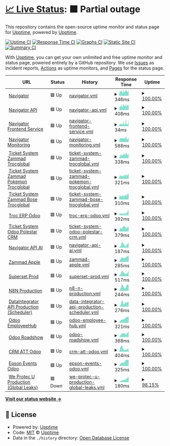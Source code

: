 # [📈 Live Status](https://upptime.github.io/upptime): <!--live status--> **🟧 Partial outage**

This repository contains the open-source uptime monitor and status page for [Upptime](https://upptime.js.org), powered by [Upptime](https://github.com/upptime/upptime).

[![Uptime CI](https://github.com/MobileInsight/Navigator-uptime/workflows/Uptime%20CI/badge.svg)](https://github.com/MobileInsight/Navigator-uptime/actions?query=workflow%3A%22Uptime+CI%22)
[![Response Time CI](https://github.com/MobileInsight/Navigator-uptime/workflows/Response%20Time%20CI/badge.svg)](https://github.com/MobileInsight/Navigator-uptime/actions?query=workflow%3A%22Response+Time+CI%22)
[![Graphs CI](https://github.com/MobileInsight/Navigator-uptime/workflows/Graphs%20CI/badge.svg)](https://github.com/MobileInsight/Navigator-uptime/actions?query=workflow%3A%22Graphs+CI%22)
[![Static Site CI](https://github.com/MobileInsight/Navigator-uptime/workflows/Static%20Site%20CI/badge.svg)](https://github.com/MobileInsight/Navigator-uptime/actions?query=workflow%3A%22Static+Site+CI%22)
[![Summary CI](https://github.com/MobileInsight/Navigator-uptime/workflows/Summary%20CI/badge.svg)](https://github.com/MobileInsight/Navigator-uptime/actions?query=workflow%3A%22Summary+CI%22)

With [Upptime](https://upptime.js.org), you can get your own unlimited and free uptime monitor and status page, powered entirely by a GitHub repository. We use [Issues](https://github.com/upptime/upptime/issues) as incident reports, [Actions](https://github.com/MobileInsight/Navigator-uptime/actions) as uptime monitors, and [Pages](https://upptime.github.io/upptime) for the status page.

<!--start: status pages-->
<!-- This summary is generated by Upptime (https://github.com/upptime/upptime) -->
<!-- Do not edit this manually, your changes will be overwritten -->
<!-- prettier-ignore -->
| URL | Status | History | Response Time | Uptime |
| --- | ------ | ------- | ------------- | ------ |
| <img alt="" src="https://icons.duckduckgo.com/ip3/navigator.trocdigital.io.ico" height="13"> [Navigator](https://navigator.trocdigital.io/ping) | 🟩 Up | [navigator.yml](https://github.com/Trocdigital/Navigator-uptime/commits/HEAD/history/navigator.yml) | <details><summary><img alt="Response time graph" src="./graphs/navigator/response-time-week.png" height="20"> 346ms</summary><br><a href="https://Trocdigital.github.io/Navigator-uptime/history/navigator"><img alt="Response time 317" src="https://img.shields.io/endpoint?url=https%3A%2F%2Fraw.githubusercontent.com%2FTrocdigital%2FNavigator-uptime%2FHEAD%2Fapi%2Fnavigator%2Fresponse-time.json"></a><br><a href="https://Trocdigital.github.io/Navigator-uptime/history/navigator"><img alt="24-hour response time 480" src="https://img.shields.io/endpoint?url=https%3A%2F%2Fraw.githubusercontent.com%2FTrocdigital%2FNavigator-uptime%2FHEAD%2Fapi%2Fnavigator%2Fresponse-time-day.json"></a><br><a href="https://Trocdigital.github.io/Navigator-uptime/history/navigator"><img alt="7-day response time 346" src="https://img.shields.io/endpoint?url=https%3A%2F%2Fraw.githubusercontent.com%2FTrocdigital%2FNavigator-uptime%2FHEAD%2Fapi%2Fnavigator%2Fresponse-time-week.json"></a><br><a href="https://Trocdigital.github.io/Navigator-uptime/history/navigator"><img alt="30-day response time 346" src="https://img.shields.io/endpoint?url=https%3A%2F%2Fraw.githubusercontent.com%2FTrocdigital%2FNavigator-uptime%2FHEAD%2Fapi%2Fnavigator%2Fresponse-time-month.json"></a><br><a href="https://Trocdigital.github.io/Navigator-uptime/history/navigator"><img alt="1-year response time 339" src="https://img.shields.io/endpoint?url=https%3A%2F%2Fraw.githubusercontent.com%2FTrocdigital%2FNavigator-uptime%2FHEAD%2Fapi%2Fnavigator%2Fresponse-time-year.json"></a></details> | <details><summary><a href="https://Trocdigital.github.io/Navigator-uptime/history/navigator">100.00%</a></summary><a href="https://Trocdigital.github.io/Navigator-uptime/history/navigator"><img alt="All-time uptime 76.06%" src="https://img.shields.io/endpoint?url=https%3A%2F%2Fraw.githubusercontent.com%2FTrocdigital%2FNavigator-uptime%2FHEAD%2Fapi%2Fnavigator%2Fuptime.json"></a><br><a href="https://Trocdigital.github.io/Navigator-uptime/history/navigator"><img alt="24-hour uptime 100.00%" src="https://img.shields.io/endpoint?url=https%3A%2F%2Fraw.githubusercontent.com%2FTrocdigital%2FNavigator-uptime%2FHEAD%2Fapi%2Fnavigator%2Fuptime-day.json"></a><br><a href="https://Trocdigital.github.io/Navigator-uptime/history/navigator"><img alt="7-day uptime 100.00%" src="https://img.shields.io/endpoint?url=https%3A%2F%2Fraw.githubusercontent.com%2FTrocdigital%2FNavigator-uptime%2FHEAD%2Fapi%2Fnavigator%2Fuptime-week.json"></a><br><a href="https://Trocdigital.github.io/Navigator-uptime/history/navigator"><img alt="30-day uptime 100.00%" src="https://img.shields.io/endpoint?url=https%3A%2F%2Fraw.githubusercontent.com%2FTrocdigital%2FNavigator-uptime%2FHEAD%2Fapi%2Fnavigator%2Fuptime-month.json"></a><br><a href="https://Trocdigital.github.io/Navigator-uptime/history/navigator"><img alt="1-year uptime 100.00%" src="https://img.shields.io/endpoint?url=https%3A%2F%2Fraw.githubusercontent.com%2FTrocdigital%2FNavigator-uptime%2FHEAD%2Fapi%2Fnavigator%2Fuptime-year.json"></a></details>
| <img alt="" src="https://icons.duckduckgo.com/ip3/api.trocdigital.io.ico" height="13"> [Navigator API](https://api.trocdigital.io/ping) | 🟩 Up | [navigator-api.yml](https://github.com/Trocdigital/Navigator-uptime/commits/HEAD/history/navigator-api.yml) | <details><summary><img alt="Response time graph" src="./graphs/navigator-api/response-time-week.png" height="20"> 408ms</summary><br><a href="https://Trocdigital.github.io/Navigator-uptime/history/navigator-api"><img alt="Response time 390" src="https://img.shields.io/endpoint?url=https%3A%2F%2Fraw.githubusercontent.com%2FTrocdigital%2FNavigator-uptime%2FHEAD%2Fapi%2Fnavigator-api%2Fresponse-time.json"></a><br><a href="https://Trocdigital.github.io/Navigator-uptime/history/navigator-api"><img alt="24-hour response time 477" src="https://img.shields.io/endpoint?url=https%3A%2F%2Fraw.githubusercontent.com%2FTrocdigital%2FNavigator-uptime%2FHEAD%2Fapi%2Fnavigator-api%2Fresponse-time-day.json"></a><br><a href="https://Trocdigital.github.io/Navigator-uptime/history/navigator-api"><img alt="7-day response time 408" src="https://img.shields.io/endpoint?url=https%3A%2F%2Fraw.githubusercontent.com%2FTrocdigital%2FNavigator-uptime%2FHEAD%2Fapi%2Fnavigator-api%2Fresponse-time-week.json"></a><br><a href="https://Trocdigital.github.io/Navigator-uptime/history/navigator-api"><img alt="30-day response time 408" src="https://img.shields.io/endpoint?url=https%3A%2F%2Fraw.githubusercontent.com%2FTrocdigital%2FNavigator-uptime%2FHEAD%2Fapi%2Fnavigator-api%2Fresponse-time-month.json"></a><br><a href="https://Trocdigital.github.io/Navigator-uptime/history/navigator-api"><img alt="1-year response time 385" src="https://img.shields.io/endpoint?url=https%3A%2F%2Fraw.githubusercontent.com%2FTrocdigital%2FNavigator-uptime%2FHEAD%2Fapi%2Fnavigator-api%2Fresponse-time-year.json"></a></details> | <details><summary><a href="https://Trocdigital.github.io/Navigator-uptime/history/navigator-api">100.00%</a></summary><a href="https://Trocdigital.github.io/Navigator-uptime/history/navigator-api"><img alt="All-time uptime 99.80%" src="https://img.shields.io/endpoint?url=https%3A%2F%2Fraw.githubusercontent.com%2FTrocdigital%2FNavigator-uptime%2FHEAD%2Fapi%2Fnavigator-api%2Fuptime.json"></a><br><a href="https://Trocdigital.github.io/Navigator-uptime/history/navigator-api"><img alt="24-hour uptime 100.00%" src="https://img.shields.io/endpoint?url=https%3A%2F%2Fraw.githubusercontent.com%2FTrocdigital%2FNavigator-uptime%2FHEAD%2Fapi%2Fnavigator-api%2Fuptime-day.json"></a><br><a href="https://Trocdigital.github.io/Navigator-uptime/history/navigator-api"><img alt="7-day uptime 100.00%" src="https://img.shields.io/endpoint?url=https%3A%2F%2Fraw.githubusercontent.com%2FTrocdigital%2FNavigator-uptime%2FHEAD%2Fapi%2Fnavigator-api%2Fuptime-week.json"></a><br><a href="https://Trocdigital.github.io/Navigator-uptime/history/navigator-api"><img alt="30-day uptime 100.00%" src="https://img.shields.io/endpoint?url=https%3A%2F%2Fraw.githubusercontent.com%2FTrocdigital%2FNavigator-uptime%2FHEAD%2Fapi%2Fnavigator-api%2Fuptime-month.json"></a><br><a href="https://Trocdigital.github.io/Navigator-uptime/history/navigator-api"><img alt="1-year uptime 99.40%" src="https://img.shields.io/endpoint?url=https%3A%2F%2Fraw.githubusercontent.com%2FTrocdigital%2FNavigator-uptime%2FHEAD%2Fapi%2Fnavigator-api%2Fuptime-year.json"></a></details>
| <img alt="" src="https://icons.duckduckgo.com/ip3/navigator.trocdigital.io.ico" height="13"> [Navigator Frontend Service](https://navigator.trocdigital.io/) | 🟩 Up | [navigator-frontend-service.yml](https://github.com/Trocdigital/Navigator-uptime/commits/HEAD/history/navigator-frontend-service.yml) | <details><summary><img alt="Response time graph" src="./graphs/navigator-frontend-service/response-time-week.png" height="20"> 34ms</summary><br><a href="https://Trocdigital.github.io/Navigator-uptime/history/navigator-frontend-service"><img alt="Response time 50" src="https://img.shields.io/endpoint?url=https%3A%2F%2Fraw.githubusercontent.com%2FTrocdigital%2FNavigator-uptime%2FHEAD%2Fapi%2Fnavigator-frontend-service%2Fresponse-time.json"></a><br><a href="https://Trocdigital.github.io/Navigator-uptime/history/navigator-frontend-service"><img alt="24-hour response time 75" src="https://img.shields.io/endpoint?url=https%3A%2F%2Fraw.githubusercontent.com%2FTrocdigital%2FNavigator-uptime%2FHEAD%2Fapi%2Fnavigator-frontend-service%2Fresponse-time-day.json"></a><br><a href="https://Trocdigital.github.io/Navigator-uptime/history/navigator-frontend-service"><img alt="7-day response time 34" src="https://img.shields.io/endpoint?url=https%3A%2F%2Fraw.githubusercontent.com%2FTrocdigital%2FNavigator-uptime%2FHEAD%2Fapi%2Fnavigator-frontend-service%2Fresponse-time-week.json"></a><br><a href="https://Trocdigital.github.io/Navigator-uptime/history/navigator-frontend-service"><img alt="30-day response time 34" src="https://img.shields.io/endpoint?url=https%3A%2F%2Fraw.githubusercontent.com%2FTrocdigital%2FNavigator-uptime%2FHEAD%2Fapi%2Fnavigator-frontend-service%2Fresponse-time-month.json"></a><br><a href="https://Trocdigital.github.io/Navigator-uptime/history/navigator-frontend-service"><img alt="1-year response time 36" src="https://img.shields.io/endpoint?url=https%3A%2F%2Fraw.githubusercontent.com%2FTrocdigital%2FNavigator-uptime%2FHEAD%2Fapi%2Fnavigator-frontend-service%2Fresponse-time-year.json"></a></details> | <details><summary><a href="https://Trocdigital.github.io/Navigator-uptime/history/navigator-frontend-service">100.00%</a></summary><a href="https://Trocdigital.github.io/Navigator-uptime/history/navigator-frontend-service"><img alt="All-time uptime 80.81%" src="https://img.shields.io/endpoint?url=https%3A%2F%2Fraw.githubusercontent.com%2FTrocdigital%2FNavigator-uptime%2FHEAD%2Fapi%2Fnavigator-frontend-service%2Fuptime.json"></a><br><a href="https://Trocdigital.github.io/Navigator-uptime/history/navigator-frontend-service"><img alt="24-hour uptime 100.00%" src="https://img.shields.io/endpoint?url=https%3A%2F%2Fraw.githubusercontent.com%2FTrocdigital%2FNavigator-uptime%2FHEAD%2Fapi%2Fnavigator-frontend-service%2Fuptime-day.json"></a><br><a href="https://Trocdigital.github.io/Navigator-uptime/history/navigator-frontend-service"><img alt="7-day uptime 100.00%" src="https://img.shields.io/endpoint?url=https%3A%2F%2Fraw.githubusercontent.com%2FTrocdigital%2FNavigator-uptime%2FHEAD%2Fapi%2Fnavigator-frontend-service%2Fuptime-week.json"></a><br><a href="https://Trocdigital.github.io/Navigator-uptime/history/navigator-frontend-service"><img alt="30-day uptime 100.00%" src="https://img.shields.io/endpoint?url=https%3A%2F%2Fraw.githubusercontent.com%2FTrocdigital%2FNavigator-uptime%2FHEAD%2Fapi%2Fnavigator-frontend-service%2Fuptime-month.json"></a><br><a href="https://Trocdigital.github.io/Navigator-uptime/history/navigator-frontend-service"><img alt="1-year uptime 100.00%" src="https://img.shields.io/endpoint?url=https%3A%2F%2Fraw.githubusercontent.com%2FTrocdigital%2FNavigator-uptime%2FHEAD%2Fapi%2Fnavigator-frontend-service%2Fuptime-year.json"></a></details>
| <img alt="" src="https://icons.duckduckgo.com/ip3/monitor.trocdigital.io.ico" height="13"> [Navigator Monitoring](https://monitor.trocdigital.io/) | 🟩 Up | [navigator-monitoring.yml](https://github.com/Trocdigital/Navigator-uptime/commits/HEAD/history/navigator-monitoring.yml) | <details><summary><img alt="Response time graph" src="./graphs/navigator-monitoring/response-time-week.png" height="20"> 588ms</summary><br><a href="https://Trocdigital.github.io/Navigator-uptime/history/navigator-monitoring"><img alt="Response time 609" src="https://img.shields.io/endpoint?url=https%3A%2F%2Fraw.githubusercontent.com%2FTrocdigital%2FNavigator-uptime%2FHEAD%2Fapi%2Fnavigator-monitoring%2Fresponse-time.json"></a><br><a href="https://Trocdigital.github.io/Navigator-uptime/history/navigator-monitoring"><img alt="24-hour response time 674" src="https://img.shields.io/endpoint?url=https%3A%2F%2Fraw.githubusercontent.com%2FTrocdigital%2FNavigator-uptime%2FHEAD%2Fapi%2Fnavigator-monitoring%2Fresponse-time-day.json"></a><br><a href="https://Trocdigital.github.io/Navigator-uptime/history/navigator-monitoring"><img alt="7-day response time 588" src="https://img.shields.io/endpoint?url=https%3A%2F%2Fraw.githubusercontent.com%2FTrocdigital%2FNavigator-uptime%2FHEAD%2Fapi%2Fnavigator-monitoring%2Fresponse-time-week.json"></a><br><a href="https://Trocdigital.github.io/Navigator-uptime/history/navigator-monitoring"><img alt="30-day response time 588" src="https://img.shields.io/endpoint?url=https%3A%2F%2Fraw.githubusercontent.com%2FTrocdigital%2FNavigator-uptime%2FHEAD%2Fapi%2Fnavigator-monitoring%2Fresponse-time-month.json"></a><br><a href="https://Trocdigital.github.io/Navigator-uptime/history/navigator-monitoring"><img alt="1-year response time 654" src="https://img.shields.io/endpoint?url=https%3A%2F%2Fraw.githubusercontent.com%2FTrocdigital%2FNavigator-uptime%2FHEAD%2Fapi%2Fnavigator-monitoring%2Fresponse-time-year.json"></a></details> | <details><summary><a href="https://Trocdigital.github.io/Navigator-uptime/history/navigator-monitoring">100.00%</a></summary><a href="https://Trocdigital.github.io/Navigator-uptime/history/navigator-monitoring"><img alt="All-time uptime 100.00%" src="https://img.shields.io/endpoint?url=https%3A%2F%2Fraw.githubusercontent.com%2FTrocdigital%2FNavigator-uptime%2FHEAD%2Fapi%2Fnavigator-monitoring%2Fuptime.json"></a><br><a href="https://Trocdigital.github.io/Navigator-uptime/history/navigator-monitoring"><img alt="24-hour uptime 100.00%" src="https://img.shields.io/endpoint?url=https%3A%2F%2Fraw.githubusercontent.com%2FTrocdigital%2FNavigator-uptime%2FHEAD%2Fapi%2Fnavigator-monitoring%2Fuptime-day.json"></a><br><a href="https://Trocdigital.github.io/Navigator-uptime/history/navigator-monitoring"><img alt="7-day uptime 100.00%" src="https://img.shields.io/endpoint?url=https%3A%2F%2Fraw.githubusercontent.com%2FTrocdigital%2FNavigator-uptime%2FHEAD%2Fapi%2Fnavigator-monitoring%2Fuptime-week.json"></a><br><a href="https://Trocdigital.github.io/Navigator-uptime/history/navigator-monitoring"><img alt="30-day uptime 100.00%" src="https://img.shields.io/endpoint?url=https%3A%2F%2Fraw.githubusercontent.com%2FTrocdigital%2FNavigator-uptime%2FHEAD%2Fapi%2Fnavigator-monitoring%2Fuptime-month.json"></a><br><a href="https://Trocdigital.github.io/Navigator-uptime/history/navigator-monitoring"><img alt="1-year uptime 100.00%" src="https://img.shields.io/endpoint?url=https%3A%2F%2Fraw.githubusercontent.com%2FTrocdigital%2FNavigator-uptime%2FHEAD%2Fapi%2Fnavigator-monitoring%2Fuptime-year.json"></a></details>
| <img alt="" src="https://icons.duckduckgo.com/ip3/support.trocdigital.io.ico" height="13"> [Ticket System  Zammad Trocglobal](https://support.trocdigital.io/) | 🟩 Up | [ticket-system-zammad-trocglobal.yml](https://github.com/Trocdigital/Navigator-uptime/commits/HEAD/history/ticket-system-zammad-trocglobal.yml) | <details><summary><img alt="Response time graph" src="./graphs/ticket-system-zammad-trocglobal/response-time-week.png" height="20"> 338ms</summary><br><a href="https://Trocdigital.github.io/Navigator-uptime/history/ticket-system-zammad-trocglobal"><img alt="Response time 313" src="https://img.shields.io/endpoint?url=https%3A%2F%2Fraw.githubusercontent.com%2FTrocdigital%2FNavigator-uptime%2FHEAD%2Fapi%2Fticket-system-zammad-trocglobal%2Fresponse-time.json"></a><br><a href="https://Trocdigital.github.io/Navigator-uptime/history/ticket-system-zammad-trocglobal"><img alt="24-hour response time 441" src="https://img.shields.io/endpoint?url=https%3A%2F%2Fraw.githubusercontent.com%2FTrocdigital%2FNavigator-uptime%2FHEAD%2Fapi%2Fticket-system-zammad-trocglobal%2Fresponse-time-day.json"></a><br><a href="https://Trocdigital.github.io/Navigator-uptime/history/ticket-system-zammad-trocglobal"><img alt="7-day response time 338" src="https://img.shields.io/endpoint?url=https%3A%2F%2Fraw.githubusercontent.com%2FTrocdigital%2FNavigator-uptime%2FHEAD%2Fapi%2Fticket-system-zammad-trocglobal%2Fresponse-time-week.json"></a><br><a href="https://Trocdigital.github.io/Navigator-uptime/history/ticket-system-zammad-trocglobal"><img alt="30-day response time 338" src="https://img.shields.io/endpoint?url=https%3A%2F%2Fraw.githubusercontent.com%2FTrocdigital%2FNavigator-uptime%2FHEAD%2Fapi%2Fticket-system-zammad-trocglobal%2Fresponse-time-month.json"></a><br><a href="https://Trocdigital.github.io/Navigator-uptime/history/ticket-system-zammad-trocglobal"><img alt="1-year response time 326" src="https://img.shields.io/endpoint?url=https%3A%2F%2Fraw.githubusercontent.com%2FTrocdigital%2FNavigator-uptime%2FHEAD%2Fapi%2Fticket-system-zammad-trocglobal%2Fresponse-time-year.json"></a></details> | <details><summary><a href="https://Trocdigital.github.io/Navigator-uptime/history/ticket-system-zammad-trocglobal">100.00%</a></summary><a href="https://Trocdigital.github.io/Navigator-uptime/history/ticket-system-zammad-trocglobal"><img alt="All-time uptime 99.40%" src="https://img.shields.io/endpoint?url=https%3A%2F%2Fraw.githubusercontent.com%2FTrocdigital%2FNavigator-uptime%2FHEAD%2Fapi%2Fticket-system-zammad-trocglobal%2Fuptime.json"></a><br><a href="https://Trocdigital.github.io/Navigator-uptime/history/ticket-system-zammad-trocglobal"><img alt="24-hour uptime 100.00%" src="https://img.shields.io/endpoint?url=https%3A%2F%2Fraw.githubusercontent.com%2FTrocdigital%2FNavigator-uptime%2FHEAD%2Fapi%2Fticket-system-zammad-trocglobal%2Fuptime-day.json"></a><br><a href="https://Trocdigital.github.io/Navigator-uptime/history/ticket-system-zammad-trocglobal"><img alt="7-day uptime 100.00%" src="https://img.shields.io/endpoint?url=https%3A%2F%2Fraw.githubusercontent.com%2FTrocdigital%2FNavigator-uptime%2FHEAD%2Fapi%2Fticket-system-zammad-trocglobal%2Fuptime-week.json"></a><br><a href="https://Trocdigital.github.io/Navigator-uptime/history/ticket-system-zammad-trocglobal"><img alt="30-day uptime 100.00%" src="https://img.shields.io/endpoint?url=https%3A%2F%2Fraw.githubusercontent.com%2FTrocdigital%2FNavigator-uptime%2FHEAD%2Fapi%2Fticket-system-zammad-trocglobal%2Fuptime-month.json"></a><br><a href="https://Trocdigital.github.io/Navigator-uptime/history/ticket-system-zammad-trocglobal"><img alt="1-year uptime 99.47%" src="https://img.shields.io/endpoint?url=https%3A%2F%2Fraw.githubusercontent.com%2FTrocdigital%2FNavigator-uptime%2FHEAD%2Fapi%2Fticket-system-zammad-trocglobal%2Fuptime-year.json"></a></details>
| <img alt="" src="https://icons.duckduckgo.com/ip3/pokemon.tickets.trocdigital.io.ico" height="13"> [Ticket System  Zammad Pokemon Trocglobal](https://pokemon.tickets.trocdigital.io/) | 🟩 Up | [ticket-system-zammad-pokemon-trocglobal.yml](https://github.com/Trocdigital/Navigator-uptime/commits/HEAD/history/ticket-system-zammad-pokemon-trocglobal.yml) | <details><summary><img alt="Response time graph" src="./graphs/ticket-system-zammad-pokemon-trocglobal/response-time-week.png" height="20"> 321ms</summary><br><a href="https://Trocdigital.github.io/Navigator-uptime/history/ticket-system-zammad-pokemon-trocglobal"><img alt="Response time 362" src="https://img.shields.io/endpoint?url=https%3A%2F%2Fraw.githubusercontent.com%2FTrocdigital%2FNavigator-uptime%2FHEAD%2Fapi%2Fticket-system-zammad-pokemon-trocglobal%2Fresponse-time.json"></a><br><a href="https://Trocdigital.github.io/Navigator-uptime/history/ticket-system-zammad-pokemon-trocglobal"><img alt="24-hour response time 508" src="https://img.shields.io/endpoint?url=https%3A%2F%2Fraw.githubusercontent.com%2FTrocdigital%2FNavigator-uptime%2FHEAD%2Fapi%2Fticket-system-zammad-pokemon-trocglobal%2Fresponse-time-day.json"></a><br><a href="https://Trocdigital.github.io/Navigator-uptime/history/ticket-system-zammad-pokemon-trocglobal"><img alt="7-day response time 321" src="https://img.shields.io/endpoint?url=https%3A%2F%2Fraw.githubusercontent.com%2FTrocdigital%2FNavigator-uptime%2FHEAD%2Fapi%2Fticket-system-zammad-pokemon-trocglobal%2Fresponse-time-week.json"></a><br><a href="https://Trocdigital.github.io/Navigator-uptime/history/ticket-system-zammad-pokemon-trocglobal"><img alt="30-day response time 321" src="https://img.shields.io/endpoint?url=https%3A%2F%2Fraw.githubusercontent.com%2FTrocdigital%2FNavigator-uptime%2FHEAD%2Fapi%2Fticket-system-zammad-pokemon-trocglobal%2Fresponse-time-month.json"></a><br><a href="https://Trocdigital.github.io/Navigator-uptime/history/ticket-system-zammad-pokemon-trocglobal"><img alt="1-year response time 362" src="https://img.shields.io/endpoint?url=https%3A%2F%2Fraw.githubusercontent.com%2FTrocdigital%2FNavigator-uptime%2FHEAD%2Fapi%2Fticket-system-zammad-pokemon-trocglobal%2Fresponse-time-year.json"></a></details> | <details><summary><a href="https://Trocdigital.github.io/Navigator-uptime/history/ticket-system-zammad-pokemon-trocglobal">100.00%</a></summary><a href="https://Trocdigital.github.io/Navigator-uptime/history/ticket-system-zammad-pokemon-trocglobal"><img alt="All-time uptime 99.92%" src="https://img.shields.io/endpoint?url=https%3A%2F%2Fraw.githubusercontent.com%2FTrocdigital%2FNavigator-uptime%2FHEAD%2Fapi%2Fticket-system-zammad-pokemon-trocglobal%2Fuptime.json"></a><br><a href="https://Trocdigital.github.io/Navigator-uptime/history/ticket-system-zammad-pokemon-trocglobal"><img alt="24-hour uptime 100.00%" src="https://img.shields.io/endpoint?url=https%3A%2F%2Fraw.githubusercontent.com%2FTrocdigital%2FNavigator-uptime%2FHEAD%2Fapi%2Fticket-system-zammad-pokemon-trocglobal%2Fuptime-day.json"></a><br><a href="https://Trocdigital.github.io/Navigator-uptime/history/ticket-system-zammad-pokemon-trocglobal"><img alt="7-day uptime 100.00%" src="https://img.shields.io/endpoint?url=https%3A%2F%2Fraw.githubusercontent.com%2FTrocdigital%2FNavigator-uptime%2FHEAD%2Fapi%2Fticket-system-zammad-pokemon-trocglobal%2Fuptime-week.json"></a><br><a href="https://Trocdigital.github.io/Navigator-uptime/history/ticket-system-zammad-pokemon-trocglobal"><img alt="30-day uptime 100.00%" src="https://img.shields.io/endpoint?url=https%3A%2F%2Fraw.githubusercontent.com%2FTrocdigital%2FNavigator-uptime%2FHEAD%2Fapi%2Fticket-system-zammad-pokemon-trocglobal%2Fuptime-month.json"></a><br><a href="https://Trocdigital.github.io/Navigator-uptime/history/ticket-system-zammad-pokemon-trocglobal"><img alt="1-year uptime 99.92%" src="https://img.shields.io/endpoint?url=https%3A%2F%2Fraw.githubusercontent.com%2FTrocdigital%2FNavigator-uptime%2FHEAD%2Fapi%2Fticket-system-zammad-pokemon-trocglobal%2Fuptime-year.json"></a></details>
| <img alt="" src="https://icons.duckduckgo.com/ip3/bose.tickets.trocdigital.io.ico" height="13"> [Ticket System  Zammad Bose Trocglobal](https://bose.tickets.trocdigital.io/) | 🟩 Up | [ticket-system-zammad-bose-trocglobal.yml](https://github.com/Trocdigital/Navigator-uptime/commits/HEAD/history/ticket-system-zammad-bose-trocglobal.yml) | <details><summary><img alt="Response time graph" src="./graphs/ticket-system-zammad-bose-trocglobal/response-time-week.png" height="20"> 310ms</summary><br><a href="https://Trocdigital.github.io/Navigator-uptime/history/ticket-system-zammad-bose-trocglobal"><img alt="Response time 353" src="https://img.shields.io/endpoint?url=https%3A%2F%2Fraw.githubusercontent.com%2FTrocdigital%2FNavigator-uptime%2FHEAD%2Fapi%2Fticket-system-zammad-bose-trocglobal%2Fresponse-time.json"></a><br><a href="https://Trocdigital.github.io/Navigator-uptime/history/ticket-system-zammad-bose-trocglobal"><img alt="24-hour response time 427" src="https://img.shields.io/endpoint?url=https%3A%2F%2Fraw.githubusercontent.com%2FTrocdigital%2FNavigator-uptime%2FHEAD%2Fapi%2Fticket-system-zammad-bose-trocglobal%2Fresponse-time-day.json"></a><br><a href="https://Trocdigital.github.io/Navigator-uptime/history/ticket-system-zammad-bose-trocglobal"><img alt="7-day response time 310" src="https://img.shields.io/endpoint?url=https%3A%2F%2Fraw.githubusercontent.com%2FTrocdigital%2FNavigator-uptime%2FHEAD%2Fapi%2Fticket-system-zammad-bose-trocglobal%2Fresponse-time-week.json"></a><br><a href="https://Trocdigital.github.io/Navigator-uptime/history/ticket-system-zammad-bose-trocglobal"><img alt="30-day response time 310" src="https://img.shields.io/endpoint?url=https%3A%2F%2Fraw.githubusercontent.com%2FTrocdigital%2FNavigator-uptime%2FHEAD%2Fapi%2Fticket-system-zammad-bose-trocglobal%2Fresponse-time-month.json"></a><br><a href="https://Trocdigital.github.io/Navigator-uptime/history/ticket-system-zammad-bose-trocglobal"><img alt="1-year response time 353" src="https://img.shields.io/endpoint?url=https%3A%2F%2Fraw.githubusercontent.com%2FTrocdigital%2FNavigator-uptime%2FHEAD%2Fapi%2Fticket-system-zammad-bose-trocglobal%2Fresponse-time-year.json"></a></details> | <details><summary><a href="https://Trocdigital.github.io/Navigator-uptime/history/ticket-system-zammad-bose-trocglobal">100.00%</a></summary><a href="https://Trocdigital.github.io/Navigator-uptime/history/ticket-system-zammad-bose-trocglobal"><img alt="All-time uptime 99.99%" src="https://img.shields.io/endpoint?url=https%3A%2F%2Fraw.githubusercontent.com%2FTrocdigital%2FNavigator-uptime%2FHEAD%2Fapi%2Fticket-system-zammad-bose-trocglobal%2Fuptime.json"></a><br><a href="https://Trocdigital.github.io/Navigator-uptime/history/ticket-system-zammad-bose-trocglobal"><img alt="24-hour uptime 100.00%" src="https://img.shields.io/endpoint?url=https%3A%2F%2Fraw.githubusercontent.com%2FTrocdigital%2FNavigator-uptime%2FHEAD%2Fapi%2Fticket-system-zammad-bose-trocglobal%2Fuptime-day.json"></a><br><a href="https://Trocdigital.github.io/Navigator-uptime/history/ticket-system-zammad-bose-trocglobal"><img alt="7-day uptime 100.00%" src="https://img.shields.io/endpoint?url=https%3A%2F%2Fraw.githubusercontent.com%2FTrocdigital%2FNavigator-uptime%2FHEAD%2Fapi%2Fticket-system-zammad-bose-trocglobal%2Fuptime-week.json"></a><br><a href="https://Trocdigital.github.io/Navigator-uptime/history/ticket-system-zammad-bose-trocglobal"><img alt="30-day uptime 100.00%" src="https://img.shields.io/endpoint?url=https%3A%2F%2Fraw.githubusercontent.com%2FTrocdigital%2FNavigator-uptime%2FHEAD%2Fapi%2Fticket-system-zammad-bose-trocglobal%2Fuptime-month.json"></a><br><a href="https://Trocdigital.github.io/Navigator-uptime/history/ticket-system-zammad-bose-trocglobal"><img alt="1-year uptime 99.99%" src="https://img.shields.io/endpoint?url=https%3A%2F%2Fraw.githubusercontent.com%2FTrocdigital%2FNavigator-uptime%2FHEAD%2Fapi%2Fticket-system-zammad-bose-trocglobal%2Fuptime-year.json"></a></details>
| <img alt="" src="https://icons.duckduckgo.com/ip3/troc.erp.trocdigital.io.ico" height="13"> [Troc ERP Odoo](https://troc.erp.trocdigital.io/web/login) | 🟩 Up | [troc-erp-odoo.yml](https://github.com/Trocdigital/Navigator-uptime/commits/HEAD/history/troc-erp-odoo.yml) | <details><summary><img alt="Response time graph" src="./graphs/troc-erp-odoo/response-time-week.png" height="20"> 392ms</summary><br><a href="https://Trocdigital.github.io/Navigator-uptime/history/troc-erp-odoo"><img alt="Response time 277" src="https://img.shields.io/endpoint?url=https%3A%2F%2Fraw.githubusercontent.com%2FTrocdigital%2FNavigator-uptime%2FHEAD%2Fapi%2Ftroc-erp-odoo%2Fresponse-time.json"></a><br><a href="https://Trocdigital.github.io/Navigator-uptime/history/troc-erp-odoo"><img alt="24-hour response time 641" src="https://img.shields.io/endpoint?url=https%3A%2F%2Fraw.githubusercontent.com%2FTrocdigital%2FNavigator-uptime%2FHEAD%2Fapi%2Ftroc-erp-odoo%2Fresponse-time-day.json"></a><br><a href="https://Trocdigital.github.io/Navigator-uptime/history/troc-erp-odoo"><img alt="7-day response time 392" src="https://img.shields.io/endpoint?url=https%3A%2F%2Fraw.githubusercontent.com%2FTrocdigital%2FNavigator-uptime%2FHEAD%2Fapi%2Ftroc-erp-odoo%2Fresponse-time-week.json"></a><br><a href="https://Trocdigital.github.io/Navigator-uptime/history/troc-erp-odoo"><img alt="30-day response time 392" src="https://img.shields.io/endpoint?url=https%3A%2F%2Fraw.githubusercontent.com%2FTrocdigital%2FNavigator-uptime%2FHEAD%2Fapi%2Ftroc-erp-odoo%2Fresponse-time-month.json"></a><br><a href="https://Trocdigital.github.io/Navigator-uptime/history/troc-erp-odoo"><img alt="1-year response time 277" src="https://img.shields.io/endpoint?url=https%3A%2F%2Fraw.githubusercontent.com%2FTrocdigital%2FNavigator-uptime%2FHEAD%2Fapi%2Ftroc-erp-odoo%2Fresponse-time-year.json"></a></details> | <details><summary><a href="https://Trocdigital.github.io/Navigator-uptime/history/troc-erp-odoo">100.00%</a></summary><a href="https://Trocdigital.github.io/Navigator-uptime/history/troc-erp-odoo"><img alt="All-time uptime 100.00%" src="https://img.shields.io/endpoint?url=https%3A%2F%2Fraw.githubusercontent.com%2FTrocdigital%2FNavigator-uptime%2FHEAD%2Fapi%2Ftroc-erp-odoo%2Fuptime.json"></a><br><a href="https://Trocdigital.github.io/Navigator-uptime/history/troc-erp-odoo"><img alt="24-hour uptime 100.00%" src="https://img.shields.io/endpoint?url=https%3A%2F%2Fraw.githubusercontent.com%2FTrocdigital%2FNavigator-uptime%2FHEAD%2Fapi%2Ftroc-erp-odoo%2Fuptime-day.json"></a><br><a href="https://Trocdigital.github.io/Navigator-uptime/history/troc-erp-odoo"><img alt="7-day uptime 100.00%" src="https://img.shields.io/endpoint?url=https%3A%2F%2Fraw.githubusercontent.com%2FTrocdigital%2FNavigator-uptime%2FHEAD%2Fapi%2Ftroc-erp-odoo%2Fuptime-week.json"></a><br><a href="https://Trocdigital.github.io/Navigator-uptime/history/troc-erp-odoo"><img alt="30-day uptime 100.00%" src="https://img.shields.io/endpoint?url=https%3A%2F%2Fraw.githubusercontent.com%2FTrocdigital%2FNavigator-uptime%2FHEAD%2Fapi%2Ftroc-erp-odoo%2Fuptime-month.json"></a><br><a href="https://Trocdigital.github.io/Navigator-uptime/history/troc-erp-odoo"><img alt="1-year uptime 100.00%" src="https://img.shields.io/endpoint?url=https%3A%2F%2Fraw.githubusercontent.com%2FTrocdigital%2FNavigator-uptime%2FHEAD%2Fapi%2Ftroc-erp-odoo%2Fuptime-year.json"></a></details>
| <img alt="" src="https://icons.duckduckgo.com/ip3/crm.polestarpilates.com.ico" height="13"> [Ticket System  Odoo Polestar CRM](https://crm.polestarpilates.com/web/login/) | 🟩 Up | [ticket-system-odoo-polestar-crm.yml](https://github.com/Trocdigital/Navigator-uptime/commits/HEAD/history/ticket-system-odoo-polestar-crm.yml) | <details><summary><img alt="Response time graph" src="./graphs/ticket-system-odoo-polestar-crm/response-time-week.png" height="20"> 379ms</summary><br><a href="https://Trocdigital.github.io/Navigator-uptime/history/ticket-system-odoo-polestar-crm"><img alt="Response time 319" src="https://img.shields.io/endpoint?url=https%3A%2F%2Fraw.githubusercontent.com%2FTrocdigital%2FNavigator-uptime%2FHEAD%2Fapi%2Fticket-system-odoo-polestar-crm%2Fresponse-time.json"></a><br><a href="https://Trocdigital.github.io/Navigator-uptime/history/ticket-system-odoo-polestar-crm"><img alt="24-hour response time 447" src="https://img.shields.io/endpoint?url=https%3A%2F%2Fraw.githubusercontent.com%2FTrocdigital%2FNavigator-uptime%2FHEAD%2Fapi%2Fticket-system-odoo-polestar-crm%2Fresponse-time-day.json"></a><br><a href="https://Trocdigital.github.io/Navigator-uptime/history/ticket-system-odoo-polestar-crm"><img alt="7-day response time 379" src="https://img.shields.io/endpoint?url=https%3A%2F%2Fraw.githubusercontent.com%2FTrocdigital%2FNavigator-uptime%2FHEAD%2Fapi%2Fticket-system-odoo-polestar-crm%2Fresponse-time-week.json"></a><br><a href="https://Trocdigital.github.io/Navigator-uptime/history/ticket-system-odoo-polestar-crm"><img alt="30-day response time 379" src="https://img.shields.io/endpoint?url=https%3A%2F%2Fraw.githubusercontent.com%2FTrocdigital%2FNavigator-uptime%2FHEAD%2Fapi%2Fticket-system-odoo-polestar-crm%2Fresponse-time-month.json"></a><br><a href="https://Trocdigital.github.io/Navigator-uptime/history/ticket-system-odoo-polestar-crm"><img alt="1-year response time 319" src="https://img.shields.io/endpoint?url=https%3A%2F%2Fraw.githubusercontent.com%2FTrocdigital%2FNavigator-uptime%2FHEAD%2Fapi%2Fticket-system-odoo-polestar-crm%2Fresponse-time-year.json"></a></details> | <details><summary><a href="https://Trocdigital.github.io/Navigator-uptime/history/ticket-system-odoo-polestar-crm">100.00%</a></summary><a href="https://Trocdigital.github.io/Navigator-uptime/history/ticket-system-odoo-polestar-crm"><img alt="All-time uptime 99.99%" src="https://img.shields.io/endpoint?url=https%3A%2F%2Fraw.githubusercontent.com%2FTrocdigital%2FNavigator-uptime%2FHEAD%2Fapi%2Fticket-system-odoo-polestar-crm%2Fuptime.json"></a><br><a href="https://Trocdigital.github.io/Navigator-uptime/history/ticket-system-odoo-polestar-crm"><img alt="24-hour uptime 100.00%" src="https://img.shields.io/endpoint?url=https%3A%2F%2Fraw.githubusercontent.com%2FTrocdigital%2FNavigator-uptime%2FHEAD%2Fapi%2Fticket-system-odoo-polestar-crm%2Fuptime-day.json"></a><br><a href="https://Trocdigital.github.io/Navigator-uptime/history/ticket-system-odoo-polestar-crm"><img alt="7-day uptime 100.00%" src="https://img.shields.io/endpoint?url=https%3A%2F%2Fraw.githubusercontent.com%2FTrocdigital%2FNavigator-uptime%2FHEAD%2Fapi%2Fticket-system-odoo-polestar-crm%2Fuptime-week.json"></a><br><a href="https://Trocdigital.github.io/Navigator-uptime/history/ticket-system-odoo-polestar-crm"><img alt="30-day uptime 100.00%" src="https://img.shields.io/endpoint?url=https%3A%2F%2Fraw.githubusercontent.com%2FTrocdigital%2FNavigator-uptime%2FHEAD%2Fapi%2Fticket-system-odoo-polestar-crm%2Fuptime-month.json"></a><br><a href="https://Trocdigital.github.io/Navigator-uptime/history/ticket-system-odoo-polestar-crm"><img alt="1-year uptime 99.99%" src="https://img.shields.io/endpoint?url=https%3A%2F%2Fraw.githubusercontent.com%2FTrocdigital%2FNavigator-uptime%2FHEAD%2Fapi%2Fticket-system-odoo-polestar-crm%2Fuptime-year.json"></a></details>
| <img alt="" src="https://icons.duckduckgo.com/ip3/api-ai.trocdigital.io.ico" height="13"> [Navigator API AI](https://api-ai.trocdigital.io/ping) | 🟩 Up | [navigator-api-ai.yml](https://github.com/Trocdigital/Navigator-uptime/commits/HEAD/history/navigator-api-ai.yml) | <details><summary><img alt="Response time graph" src="./graphs/navigator-api-ai/response-time-week.png" height="20"> 187ms</summary><br><a href="https://Trocdigital.github.io/Navigator-uptime/history/navigator-api-ai"><img alt="Response time 187" src="https://img.shields.io/endpoint?url=https%3A%2F%2Fraw.githubusercontent.com%2FTrocdigital%2FNavigator-uptime%2FHEAD%2Fapi%2Fnavigator-api-ai%2Fresponse-time.json"></a><br><a href="https://Trocdigital.github.io/Navigator-uptime/history/navigator-api-ai"><img alt="24-hour response time 268" src="https://img.shields.io/endpoint?url=https%3A%2F%2Fraw.githubusercontent.com%2FTrocdigital%2FNavigator-uptime%2FHEAD%2Fapi%2Fnavigator-api-ai%2Fresponse-time-day.json"></a><br><a href="https://Trocdigital.github.io/Navigator-uptime/history/navigator-api-ai"><img alt="7-day response time 187" src="https://img.shields.io/endpoint?url=https%3A%2F%2Fraw.githubusercontent.com%2FTrocdigital%2FNavigator-uptime%2FHEAD%2Fapi%2Fnavigator-api-ai%2Fresponse-time-week.json"></a><br><a href="https://Trocdigital.github.io/Navigator-uptime/history/navigator-api-ai"><img alt="30-day response time 187" src="https://img.shields.io/endpoint?url=https%3A%2F%2Fraw.githubusercontent.com%2FTrocdigital%2FNavigator-uptime%2FHEAD%2Fapi%2Fnavigator-api-ai%2Fresponse-time-month.json"></a><br><a href="https://Trocdigital.github.io/Navigator-uptime/history/navigator-api-ai"><img alt="1-year response time 187" src="https://img.shields.io/endpoint?url=https%3A%2F%2Fraw.githubusercontent.com%2FTrocdigital%2FNavigator-uptime%2FHEAD%2Fapi%2Fnavigator-api-ai%2Fresponse-time-year.json"></a></details> | <details><summary><a href="https://Trocdigital.github.io/Navigator-uptime/history/navigator-api-ai">100.00%</a></summary><a href="https://Trocdigital.github.io/Navigator-uptime/history/navigator-api-ai"><img alt="All-time uptime 100.00%" src="https://img.shields.io/endpoint?url=https%3A%2F%2Fraw.githubusercontent.com%2FTrocdigital%2FNavigator-uptime%2FHEAD%2Fapi%2Fnavigator-api-ai%2Fuptime.json"></a><br><a href="https://Trocdigital.github.io/Navigator-uptime/history/navigator-api-ai"><img alt="24-hour uptime 100.00%" src="https://img.shields.io/endpoint?url=https%3A%2F%2Fraw.githubusercontent.com%2FTrocdigital%2FNavigator-uptime%2FHEAD%2Fapi%2Fnavigator-api-ai%2Fuptime-day.json"></a><br><a href="https://Trocdigital.github.io/Navigator-uptime/history/navigator-api-ai"><img alt="7-day uptime 100.00%" src="https://img.shields.io/endpoint?url=https%3A%2F%2Fraw.githubusercontent.com%2FTrocdigital%2FNavigator-uptime%2FHEAD%2Fapi%2Fnavigator-api-ai%2Fuptime-week.json"></a><br><a href="https://Trocdigital.github.io/Navigator-uptime/history/navigator-api-ai"><img alt="30-day uptime 100.00%" src="https://img.shields.io/endpoint?url=https%3A%2F%2Fraw.githubusercontent.com%2FTrocdigital%2FNavigator-uptime%2FHEAD%2Fapi%2Fnavigator-api-ai%2Fuptime-month.json"></a><br><a href="https://Trocdigital.github.io/Navigator-uptime/history/navigator-api-ai"><img alt="1-year uptime 100.00%" src="https://img.shields.io/endpoint?url=https%3A%2F%2Fraw.githubusercontent.com%2FTrocdigital%2FNavigator-uptime%2FHEAD%2Fapi%2Fnavigator-api-ai%2Fuptime-year.json"></a></details>
| <img alt="" src="https://icons.duckduckgo.com/ip3/apple.tickets.trocdigital.io.ico" height="13"> [Zammad Apple](https://apple.tickets.trocdigital.io/) | 🟩 Up | [zammad-apple.yml](https://github.com/Trocdigital/Navigator-uptime/commits/HEAD/history/zammad-apple.yml) | <details><summary><img alt="Response time graph" src="./graphs/zammad-apple/response-time-week.png" height="20"> 285ms</summary><br><a href="https://Trocdigital.github.io/Navigator-uptime/history/zammad-apple"><img alt="Response time 285" src="https://img.shields.io/endpoint?url=https%3A%2F%2Fraw.githubusercontent.com%2FTrocdigital%2FNavigator-uptime%2FHEAD%2Fapi%2Fzammad-apple%2Fresponse-time.json"></a><br><a href="https://Trocdigital.github.io/Navigator-uptime/history/zammad-apple"><img alt="24-hour response time 397" src="https://img.shields.io/endpoint?url=https%3A%2F%2Fraw.githubusercontent.com%2FTrocdigital%2FNavigator-uptime%2FHEAD%2Fapi%2Fzammad-apple%2Fresponse-time-day.json"></a><br><a href="https://Trocdigital.github.io/Navigator-uptime/history/zammad-apple"><img alt="7-day response time 285" src="https://img.shields.io/endpoint?url=https%3A%2F%2Fraw.githubusercontent.com%2FTrocdigital%2FNavigator-uptime%2FHEAD%2Fapi%2Fzammad-apple%2Fresponse-time-week.json"></a><br><a href="https://Trocdigital.github.io/Navigator-uptime/history/zammad-apple"><img alt="30-day response time 285" src="https://img.shields.io/endpoint?url=https%3A%2F%2Fraw.githubusercontent.com%2FTrocdigital%2FNavigator-uptime%2FHEAD%2Fapi%2Fzammad-apple%2Fresponse-time-month.json"></a><br><a href="https://Trocdigital.github.io/Navigator-uptime/history/zammad-apple"><img alt="1-year response time 285" src="https://img.shields.io/endpoint?url=https%3A%2F%2Fraw.githubusercontent.com%2FTrocdigital%2FNavigator-uptime%2FHEAD%2Fapi%2Fzammad-apple%2Fresponse-time-year.json"></a></details> | <details><summary><a href="https://Trocdigital.github.io/Navigator-uptime/history/zammad-apple">100.00%</a></summary><a href="https://Trocdigital.github.io/Navigator-uptime/history/zammad-apple"><img alt="All-time uptime 100.00%" src="https://img.shields.io/endpoint?url=https%3A%2F%2Fraw.githubusercontent.com%2FTrocdigital%2FNavigator-uptime%2FHEAD%2Fapi%2Fzammad-apple%2Fuptime.json"></a><br><a href="https://Trocdigital.github.io/Navigator-uptime/history/zammad-apple"><img alt="24-hour uptime 100.00%" src="https://img.shields.io/endpoint?url=https%3A%2F%2Fraw.githubusercontent.com%2FTrocdigital%2FNavigator-uptime%2FHEAD%2Fapi%2Fzammad-apple%2Fuptime-day.json"></a><br><a href="https://Trocdigital.github.io/Navigator-uptime/history/zammad-apple"><img alt="7-day uptime 100.00%" src="https://img.shields.io/endpoint?url=https%3A%2F%2Fraw.githubusercontent.com%2FTrocdigital%2FNavigator-uptime%2FHEAD%2Fapi%2Fzammad-apple%2Fuptime-week.json"></a><br><a href="https://Trocdigital.github.io/Navigator-uptime/history/zammad-apple"><img alt="30-day uptime 100.00%" src="https://img.shields.io/endpoint?url=https%3A%2F%2Fraw.githubusercontent.com%2FTrocdigital%2FNavigator-uptime%2FHEAD%2Fapi%2Fzammad-apple%2Fuptime-month.json"></a><br><a href="https://Trocdigital.github.io/Navigator-uptime/history/zammad-apple"><img alt="1-year uptime 100.00%" src="https://img.shields.io/endpoint?url=https%3A%2F%2Fraw.githubusercontent.com%2FTrocdigital%2FNavigator-uptime%2FHEAD%2Fapi%2Fzammad-apple%2Fuptime-year.json"></a></details>
| <img alt="" src="https://icons.duckduckgo.com/ip3/superset.trocdigital.io.ico" height="13"> [Superset Prod](https://superset.trocdigital.io/login/) | 🟩 Up | [superset-prod.yml](https://github.com/Trocdigital/Navigator-uptime/commits/HEAD/history/superset-prod.yml) | <details><summary><img alt="Response time graph" src="./graphs/superset-prod/response-time-week.png" height="20"> 517ms</summary><br><a href="https://Trocdigital.github.io/Navigator-uptime/history/superset-prod"><img alt="Response time 517" src="https://img.shields.io/endpoint?url=https%3A%2F%2Fraw.githubusercontent.com%2FTrocdigital%2FNavigator-uptime%2FHEAD%2Fapi%2Fsuperset-prod%2Fresponse-time.json"></a><br><a href="https://Trocdigital.github.io/Navigator-uptime/history/superset-prod"><img alt="24-hour response time 809" src="https://img.shields.io/endpoint?url=https%3A%2F%2Fraw.githubusercontent.com%2FTrocdigital%2FNavigator-uptime%2FHEAD%2Fapi%2Fsuperset-prod%2Fresponse-time-day.json"></a><br><a href="https://Trocdigital.github.io/Navigator-uptime/history/superset-prod"><img alt="7-day response time 517" src="https://img.shields.io/endpoint?url=https%3A%2F%2Fraw.githubusercontent.com%2FTrocdigital%2FNavigator-uptime%2FHEAD%2Fapi%2Fsuperset-prod%2Fresponse-time-week.json"></a><br><a href="https://Trocdigital.github.io/Navigator-uptime/history/superset-prod"><img alt="30-day response time 517" src="https://img.shields.io/endpoint?url=https%3A%2F%2Fraw.githubusercontent.com%2FTrocdigital%2FNavigator-uptime%2FHEAD%2Fapi%2Fsuperset-prod%2Fresponse-time-month.json"></a><br><a href="https://Trocdigital.github.io/Navigator-uptime/history/superset-prod"><img alt="1-year response time 517" src="https://img.shields.io/endpoint?url=https%3A%2F%2Fraw.githubusercontent.com%2FTrocdigital%2FNavigator-uptime%2FHEAD%2Fapi%2Fsuperset-prod%2Fresponse-time-year.json"></a></details> | <details><summary><a href="https://Trocdigital.github.io/Navigator-uptime/history/superset-prod">100.00%</a></summary><a href="https://Trocdigital.github.io/Navigator-uptime/history/superset-prod"><img alt="All-time uptime 100.00%" src="https://img.shields.io/endpoint?url=https%3A%2F%2Fraw.githubusercontent.com%2FTrocdigital%2FNavigator-uptime%2FHEAD%2Fapi%2Fsuperset-prod%2Fuptime.json"></a><br><a href="https://Trocdigital.github.io/Navigator-uptime/history/superset-prod"><img alt="24-hour uptime 100.00%" src="https://img.shields.io/endpoint?url=https%3A%2F%2Fraw.githubusercontent.com%2FTrocdigital%2FNavigator-uptime%2FHEAD%2Fapi%2Fsuperset-prod%2Fuptime-day.json"></a><br><a href="https://Trocdigital.github.io/Navigator-uptime/history/superset-prod"><img alt="7-day uptime 100.00%" src="https://img.shields.io/endpoint?url=https%3A%2F%2Fraw.githubusercontent.com%2FTrocdigital%2FNavigator-uptime%2FHEAD%2Fapi%2Fsuperset-prod%2Fuptime-week.json"></a><br><a href="https://Trocdigital.github.io/Navigator-uptime/history/superset-prod"><img alt="30-day uptime 100.00%" src="https://img.shields.io/endpoint?url=https%3A%2F%2Fraw.githubusercontent.com%2FTrocdigital%2FNavigator-uptime%2FHEAD%2Fapi%2Fsuperset-prod%2Fuptime-month.json"></a><br><a href="https://Trocdigital.github.io/Navigator-uptime/history/superset-prod"><img alt="1-year uptime 100.00%" src="https://img.shields.io/endpoint?url=https%3A%2F%2Fraw.githubusercontent.com%2FTrocdigital%2FNavigator-uptime%2FHEAD%2Fapi%2Fsuperset-prod%2Fuptime-year.json"></a></details>
| <img alt="" src="https://icons.duckduckgo.com/ip3/n8n.trocdigital.io.ico" height="13"> [N8N Production](https://n8n.trocdigital.io/) | 🟩 Up | [n8-n-production.yml](https://github.com/Trocdigital/Navigator-uptime/commits/HEAD/history/n8-n-production.yml) | <details><summary><img alt="Response time graph" src="./graphs/n8-n-production/response-time-week.png" height="20"> 244ms</summary><br><a href="https://Trocdigital.github.io/Navigator-uptime/history/n8-n-production"><img alt="Response time 244" src="https://img.shields.io/endpoint?url=https%3A%2F%2Fraw.githubusercontent.com%2FTrocdigital%2FNavigator-uptime%2FHEAD%2Fapi%2Fn8-n-production%2Fresponse-time.json"></a><br><a href="https://Trocdigital.github.io/Navigator-uptime/history/n8-n-production"><img alt="24-hour response time 311" src="https://img.shields.io/endpoint?url=https%3A%2F%2Fraw.githubusercontent.com%2FTrocdigital%2FNavigator-uptime%2FHEAD%2Fapi%2Fn8-n-production%2Fresponse-time-day.json"></a><br><a href="https://Trocdigital.github.io/Navigator-uptime/history/n8-n-production"><img alt="7-day response time 244" src="https://img.shields.io/endpoint?url=https%3A%2F%2Fraw.githubusercontent.com%2FTrocdigital%2FNavigator-uptime%2FHEAD%2Fapi%2Fn8-n-production%2Fresponse-time-week.json"></a><br><a href="https://Trocdigital.github.io/Navigator-uptime/history/n8-n-production"><img alt="30-day response time 244" src="https://img.shields.io/endpoint?url=https%3A%2F%2Fraw.githubusercontent.com%2FTrocdigital%2FNavigator-uptime%2FHEAD%2Fapi%2Fn8-n-production%2Fresponse-time-month.json"></a><br><a href="https://Trocdigital.github.io/Navigator-uptime/history/n8-n-production"><img alt="1-year response time 244" src="https://img.shields.io/endpoint?url=https%3A%2F%2Fraw.githubusercontent.com%2FTrocdigital%2FNavigator-uptime%2FHEAD%2Fapi%2Fn8-n-production%2Fresponse-time-year.json"></a></details> | <details><summary><a href="https://Trocdigital.github.io/Navigator-uptime/history/n8-n-production">100.00%</a></summary><a href="https://Trocdigital.github.io/Navigator-uptime/history/n8-n-production"><img alt="All-time uptime 100.00%" src="https://img.shields.io/endpoint?url=https%3A%2F%2Fraw.githubusercontent.com%2FTrocdigital%2FNavigator-uptime%2FHEAD%2Fapi%2Fn8-n-production%2Fuptime.json"></a><br><a href="https://Trocdigital.github.io/Navigator-uptime/history/n8-n-production"><img alt="24-hour uptime 100.00%" src="https://img.shields.io/endpoint?url=https%3A%2F%2Fraw.githubusercontent.com%2FTrocdigital%2FNavigator-uptime%2FHEAD%2Fapi%2Fn8-n-production%2Fuptime-day.json"></a><br><a href="https://Trocdigital.github.io/Navigator-uptime/history/n8-n-production"><img alt="7-day uptime 100.00%" src="https://img.shields.io/endpoint?url=https%3A%2F%2Fraw.githubusercontent.com%2FTrocdigital%2FNavigator-uptime%2FHEAD%2Fapi%2Fn8-n-production%2Fuptime-week.json"></a><br><a href="https://Trocdigital.github.io/Navigator-uptime/history/n8-n-production"><img alt="30-day uptime 100.00%" src="https://img.shields.io/endpoint?url=https%3A%2F%2Fraw.githubusercontent.com%2FTrocdigital%2FNavigator-uptime%2FHEAD%2Fapi%2Fn8-n-production%2Fuptime-month.json"></a><br><a href="https://Trocdigital.github.io/Navigator-uptime/history/n8-n-production"><img alt="1-year uptime 100.00%" src="https://img.shields.io/endpoint?url=https%3A%2F%2Fraw.githubusercontent.com%2FTrocdigital%2FNavigator-uptime%2FHEAD%2Fapi%2Fn8-n-production%2Fuptime-year.json"></a></details>
| <img alt="" src="https://icons.duckduckgo.com/ip3/data.trocdigital.io.ico" height="13"> [DataIntegrator API Production (Scheduler)](https://data.trocdigital.io/ping) | 🟩 Up | [data-integrator-api-production-scheduler.yml](https://github.com/Trocdigital/Navigator-uptime/commits/HEAD/history/data-integrator-api-production-scheduler.yml) | <details><summary><img alt="Response time graph" src="./graphs/data-integrator-api-production-scheduler/response-time-week.png" height="20"> 276ms</summary><br><a href="https://Trocdigital.github.io/Navigator-uptime/history/data-integrator-api-production-scheduler"><img alt="Response time 276" src="https://img.shields.io/endpoint?url=https%3A%2F%2Fraw.githubusercontent.com%2FTrocdigital%2FNavigator-uptime%2FHEAD%2Fapi%2Fdata-integrator-api-production-scheduler%2Fresponse-time.json"></a><br><a href="https://Trocdigital.github.io/Navigator-uptime/history/data-integrator-api-production-scheduler"><img alt="24-hour response time 357" src="https://img.shields.io/endpoint?url=https%3A%2F%2Fraw.githubusercontent.com%2FTrocdigital%2FNavigator-uptime%2FHEAD%2Fapi%2Fdata-integrator-api-production-scheduler%2Fresponse-time-day.json"></a><br><a href="https://Trocdigital.github.io/Navigator-uptime/history/data-integrator-api-production-scheduler"><img alt="7-day response time 276" src="https://img.shields.io/endpoint?url=https%3A%2F%2Fraw.githubusercontent.com%2FTrocdigital%2FNavigator-uptime%2FHEAD%2Fapi%2Fdata-integrator-api-production-scheduler%2Fresponse-time-week.json"></a><br><a href="https://Trocdigital.github.io/Navigator-uptime/history/data-integrator-api-production-scheduler"><img alt="30-day response time 276" src="https://img.shields.io/endpoint?url=https%3A%2F%2Fraw.githubusercontent.com%2FTrocdigital%2FNavigator-uptime%2FHEAD%2Fapi%2Fdata-integrator-api-production-scheduler%2Fresponse-time-month.json"></a><br><a href="https://Trocdigital.github.io/Navigator-uptime/history/data-integrator-api-production-scheduler"><img alt="1-year response time 276" src="https://img.shields.io/endpoint?url=https%3A%2F%2Fraw.githubusercontent.com%2FTrocdigital%2FNavigator-uptime%2FHEAD%2Fapi%2Fdata-integrator-api-production-scheduler%2Fresponse-time-year.json"></a></details> | <details><summary><a href="https://Trocdigital.github.io/Navigator-uptime/history/data-integrator-api-production-scheduler">100.00%</a></summary><a href="https://Trocdigital.github.io/Navigator-uptime/history/data-integrator-api-production-scheduler"><img alt="All-time uptime 100.00%" src="https://img.shields.io/endpoint?url=https%3A%2F%2Fraw.githubusercontent.com%2FTrocdigital%2FNavigator-uptime%2FHEAD%2Fapi%2Fdata-integrator-api-production-scheduler%2Fuptime.json"></a><br><a href="https://Trocdigital.github.io/Navigator-uptime/history/data-integrator-api-production-scheduler"><img alt="24-hour uptime 100.00%" src="https://img.shields.io/endpoint?url=https%3A%2F%2Fraw.githubusercontent.com%2FTrocdigital%2FNavigator-uptime%2FHEAD%2Fapi%2Fdata-integrator-api-production-scheduler%2Fuptime-day.json"></a><br><a href="https://Trocdigital.github.io/Navigator-uptime/history/data-integrator-api-production-scheduler"><img alt="7-day uptime 100.00%" src="https://img.shields.io/endpoint?url=https%3A%2F%2Fraw.githubusercontent.com%2FTrocdigital%2FNavigator-uptime%2FHEAD%2Fapi%2Fdata-integrator-api-production-scheduler%2Fuptime-week.json"></a><br><a href="https://Trocdigital.github.io/Navigator-uptime/history/data-integrator-api-production-scheduler"><img alt="30-day uptime 100.00%" src="https://img.shields.io/endpoint?url=https%3A%2F%2Fraw.githubusercontent.com%2FTrocdigital%2FNavigator-uptime%2FHEAD%2Fapi%2Fdata-integrator-api-production-scheduler%2Fuptime-month.json"></a><br><a href="https://Trocdigital.github.io/Navigator-uptime/history/data-integrator-api-production-scheduler"><img alt="1-year uptime 100.00%" src="https://img.shields.io/endpoint?url=https%3A%2F%2Fraw.githubusercontent.com%2FTrocdigital%2FNavigator-uptime%2FHEAD%2Fapi%2Fdata-integrator-api-production-scheduler%2Fuptime-year.json"></a></details>
| <img alt="" src="https://icons.duckduckgo.com/ip3/employee-hub.erp.trocdigital.io.ico" height="13"> [Odoo EmployeeHub](https://employee-hub.erp.trocdigital.io/) | 🟩 Up | [odoo-employee-hub.yml](https://github.com/Trocdigital/Navigator-uptime/commits/HEAD/history/odoo-employee-hub.yml) | <details><summary><img alt="Response time graph" src="./graphs/odoo-employee-hub/response-time-week.png" height="20"> 321ms</summary><br><a href="https://Trocdigital.github.io/Navigator-uptime/history/odoo-employee-hub"><img alt="Response time 321" src="https://img.shields.io/endpoint?url=https%3A%2F%2Fraw.githubusercontent.com%2FTrocdigital%2FNavigator-uptime%2FHEAD%2Fapi%2Fodoo-employee-hub%2Fresponse-time.json"></a><br><a href="https://Trocdigital.github.io/Navigator-uptime/history/odoo-employee-hub"><img alt="24-hour response time 437" src="https://img.shields.io/endpoint?url=https%3A%2F%2Fraw.githubusercontent.com%2FTrocdigital%2FNavigator-uptime%2FHEAD%2Fapi%2Fodoo-employee-hub%2Fresponse-time-day.json"></a><br><a href="https://Trocdigital.github.io/Navigator-uptime/history/odoo-employee-hub"><img alt="7-day response time 321" src="https://img.shields.io/endpoint?url=https%3A%2F%2Fraw.githubusercontent.com%2FTrocdigital%2FNavigator-uptime%2FHEAD%2Fapi%2Fodoo-employee-hub%2Fresponse-time-week.json"></a><br><a href="https://Trocdigital.github.io/Navigator-uptime/history/odoo-employee-hub"><img alt="30-day response time 321" src="https://img.shields.io/endpoint?url=https%3A%2F%2Fraw.githubusercontent.com%2FTrocdigital%2FNavigator-uptime%2FHEAD%2Fapi%2Fodoo-employee-hub%2Fresponse-time-month.json"></a><br><a href="https://Trocdigital.github.io/Navigator-uptime/history/odoo-employee-hub"><img alt="1-year response time 321" src="https://img.shields.io/endpoint?url=https%3A%2F%2Fraw.githubusercontent.com%2FTrocdigital%2FNavigator-uptime%2FHEAD%2Fapi%2Fodoo-employee-hub%2Fresponse-time-year.json"></a></details> | <details><summary><a href="https://Trocdigital.github.io/Navigator-uptime/history/odoo-employee-hub">100.00%</a></summary><a href="https://Trocdigital.github.io/Navigator-uptime/history/odoo-employee-hub"><img alt="All-time uptime 100.00%" src="https://img.shields.io/endpoint?url=https%3A%2F%2Fraw.githubusercontent.com%2FTrocdigital%2FNavigator-uptime%2FHEAD%2Fapi%2Fodoo-employee-hub%2Fuptime.json"></a><br><a href="https://Trocdigital.github.io/Navigator-uptime/history/odoo-employee-hub"><img alt="24-hour uptime 100.00%" src="https://img.shields.io/endpoint?url=https%3A%2F%2Fraw.githubusercontent.com%2FTrocdigital%2FNavigator-uptime%2FHEAD%2Fapi%2Fodoo-employee-hub%2Fuptime-day.json"></a><br><a href="https://Trocdigital.github.io/Navigator-uptime/history/odoo-employee-hub"><img alt="7-day uptime 100.00%" src="https://img.shields.io/endpoint?url=https%3A%2F%2Fraw.githubusercontent.com%2FTrocdigital%2FNavigator-uptime%2FHEAD%2Fapi%2Fodoo-employee-hub%2Fuptime-week.json"></a><br><a href="https://Trocdigital.github.io/Navigator-uptime/history/odoo-employee-hub"><img alt="30-day uptime 100.00%" src="https://img.shields.io/endpoint?url=https%3A%2F%2Fraw.githubusercontent.com%2FTrocdigital%2FNavigator-uptime%2FHEAD%2Fapi%2Fodoo-employee-hub%2Fuptime-month.json"></a><br><a href="https://Trocdigital.github.io/Navigator-uptime/history/odoo-employee-hub"><img alt="1-year uptime 100.00%" src="https://img.shields.io/endpoint?url=https%3A%2F%2Fraw.githubusercontent.com%2FTrocdigital%2FNavigator-uptime%2FHEAD%2Fapi%2Fodoo-employee-hub%2Fuptime-year.json"></a></details>
| <img alt="" src="https://icons.duckduckgo.com/ip3/roadshows.erp.trocdigital.io.ico" height="13"> [Odoo Roadshow](https://roadshows.erp.trocdigital.io/) | 🟩 Up | [odoo-roadshow.yml](https://github.com/Trocdigital/Navigator-uptime/commits/HEAD/history/odoo-roadshow.yml) | <details><summary><img alt="Response time graph" src="./graphs/odoo-roadshow/response-time-week.png" height="20"> 368ms</summary><br><a href="https://Trocdigital.github.io/Navigator-uptime/history/odoo-roadshow"><img alt="Response time 368" src="https://img.shields.io/endpoint?url=https%3A%2F%2Fraw.githubusercontent.com%2FTrocdigital%2FNavigator-uptime%2FHEAD%2Fapi%2Fodoo-roadshow%2Fresponse-time.json"></a><br><a href="https://Trocdigital.github.io/Navigator-uptime/history/odoo-roadshow"><img alt="24-hour response time 526" src="https://img.shields.io/endpoint?url=https%3A%2F%2Fraw.githubusercontent.com%2FTrocdigital%2FNavigator-uptime%2FHEAD%2Fapi%2Fodoo-roadshow%2Fresponse-time-day.json"></a><br><a href="https://Trocdigital.github.io/Navigator-uptime/history/odoo-roadshow"><img alt="7-day response time 368" src="https://img.shields.io/endpoint?url=https%3A%2F%2Fraw.githubusercontent.com%2FTrocdigital%2FNavigator-uptime%2FHEAD%2Fapi%2Fodoo-roadshow%2Fresponse-time-week.json"></a><br><a href="https://Trocdigital.github.io/Navigator-uptime/history/odoo-roadshow"><img alt="30-day response time 368" src="https://img.shields.io/endpoint?url=https%3A%2F%2Fraw.githubusercontent.com%2FTrocdigital%2FNavigator-uptime%2FHEAD%2Fapi%2Fodoo-roadshow%2Fresponse-time-month.json"></a><br><a href="https://Trocdigital.github.io/Navigator-uptime/history/odoo-roadshow"><img alt="1-year response time 368" src="https://img.shields.io/endpoint?url=https%3A%2F%2Fraw.githubusercontent.com%2FTrocdigital%2FNavigator-uptime%2FHEAD%2Fapi%2Fodoo-roadshow%2Fresponse-time-year.json"></a></details> | <details><summary><a href="https://Trocdigital.github.io/Navigator-uptime/history/odoo-roadshow">100.00%</a></summary><a href="https://Trocdigital.github.io/Navigator-uptime/history/odoo-roadshow"><img alt="All-time uptime 100.00%" src="https://img.shields.io/endpoint?url=https%3A%2F%2Fraw.githubusercontent.com%2FTrocdigital%2FNavigator-uptime%2FHEAD%2Fapi%2Fodoo-roadshow%2Fuptime.json"></a><br><a href="https://Trocdigital.github.io/Navigator-uptime/history/odoo-roadshow"><img alt="24-hour uptime 100.00%" src="https://img.shields.io/endpoint?url=https%3A%2F%2Fraw.githubusercontent.com%2FTrocdigital%2FNavigator-uptime%2FHEAD%2Fapi%2Fodoo-roadshow%2Fuptime-day.json"></a><br><a href="https://Trocdigital.github.io/Navigator-uptime/history/odoo-roadshow"><img alt="7-day uptime 100.00%" src="https://img.shields.io/endpoint?url=https%3A%2F%2Fraw.githubusercontent.com%2FTrocdigital%2FNavigator-uptime%2FHEAD%2Fapi%2Fodoo-roadshow%2Fuptime-week.json"></a><br><a href="https://Trocdigital.github.io/Navigator-uptime/history/odoo-roadshow"><img alt="30-day uptime 100.00%" src="https://img.shields.io/endpoint?url=https%3A%2F%2Fraw.githubusercontent.com%2FTrocdigital%2FNavigator-uptime%2FHEAD%2Fapi%2Fodoo-roadshow%2Fuptime-month.json"></a><br><a href="https://Trocdigital.github.io/Navigator-uptime/history/odoo-roadshow"><img alt="1-year uptime 100.00%" src="https://img.shields.io/endpoint?url=https%3A%2F%2Fraw.githubusercontent.com%2FTrocdigital%2FNavigator-uptime%2FHEAD%2Fapi%2Fodoo-roadshow%2Fuptime-year.json"></a></details>
| <img alt="" src="https://icons.duckduckgo.com/ip3/crm-att.erp.trocdigital.io.ico" height="13"> [CRM ATT Odoo](https://crm-att.erp.trocdigital.io/) | 🟩 Up | [crm-att-odoo.yml](https://github.com/Trocdigital/Navigator-uptime/commits/HEAD/history/crm-att-odoo.yml) | <details><summary><img alt="Response time graph" src="./graphs/crm-att-odoo/response-time-week.png" height="20"> 404ms</summary><br><a href="https://Trocdigital.github.io/Navigator-uptime/history/crm-att-odoo"><img alt="Response time 404" src="https://img.shields.io/endpoint?url=https%3A%2F%2Fraw.githubusercontent.com%2FTrocdigital%2FNavigator-uptime%2FHEAD%2Fapi%2Fcrm-att-odoo%2Fresponse-time.json"></a><br><a href="https://Trocdigital.github.io/Navigator-uptime/history/crm-att-odoo"><img alt="24-hour response time 364" src="https://img.shields.io/endpoint?url=https%3A%2F%2Fraw.githubusercontent.com%2FTrocdigital%2FNavigator-uptime%2FHEAD%2Fapi%2Fcrm-att-odoo%2Fresponse-time-day.json"></a><br><a href="https://Trocdigital.github.io/Navigator-uptime/history/crm-att-odoo"><img alt="7-day response time 404" src="https://img.shields.io/endpoint?url=https%3A%2F%2Fraw.githubusercontent.com%2FTrocdigital%2FNavigator-uptime%2FHEAD%2Fapi%2Fcrm-att-odoo%2Fresponse-time-week.json"></a><br><a href="https://Trocdigital.github.io/Navigator-uptime/history/crm-att-odoo"><img alt="30-day response time 404" src="https://img.shields.io/endpoint?url=https%3A%2F%2Fraw.githubusercontent.com%2FTrocdigital%2FNavigator-uptime%2FHEAD%2Fapi%2Fcrm-att-odoo%2Fresponse-time-month.json"></a><br><a href="https://Trocdigital.github.io/Navigator-uptime/history/crm-att-odoo"><img alt="1-year response time 404" src="https://img.shields.io/endpoint?url=https%3A%2F%2Fraw.githubusercontent.com%2FTrocdigital%2FNavigator-uptime%2FHEAD%2Fapi%2Fcrm-att-odoo%2Fresponse-time-year.json"></a></details> | <details><summary><a href="https://Trocdigital.github.io/Navigator-uptime/history/crm-att-odoo">100.00%</a></summary><a href="https://Trocdigital.github.io/Navigator-uptime/history/crm-att-odoo"><img alt="All-time uptime 100.00%" src="https://img.shields.io/endpoint?url=https%3A%2F%2Fraw.githubusercontent.com%2FTrocdigital%2FNavigator-uptime%2FHEAD%2Fapi%2Fcrm-att-odoo%2Fuptime.json"></a><br><a href="https://Trocdigital.github.io/Navigator-uptime/history/crm-att-odoo"><img alt="24-hour uptime 100.00%" src="https://img.shields.io/endpoint?url=https%3A%2F%2Fraw.githubusercontent.com%2FTrocdigital%2FNavigator-uptime%2FHEAD%2Fapi%2Fcrm-att-odoo%2Fuptime-day.json"></a><br><a href="https://Trocdigital.github.io/Navigator-uptime/history/crm-att-odoo"><img alt="7-day uptime 100.00%" src="https://img.shields.io/endpoint?url=https%3A%2F%2Fraw.githubusercontent.com%2FTrocdigital%2FNavigator-uptime%2FHEAD%2Fapi%2Fcrm-att-odoo%2Fuptime-week.json"></a><br><a href="https://Trocdigital.github.io/Navigator-uptime/history/crm-att-odoo"><img alt="30-day uptime 100.00%" src="https://img.shields.io/endpoint?url=https%3A%2F%2Fraw.githubusercontent.com%2FTrocdigital%2FNavigator-uptime%2FHEAD%2Fapi%2Fcrm-att-odoo%2Fuptime-month.json"></a><br><a href="https://Trocdigital.github.io/Navigator-uptime/history/crm-att-odoo"><img alt="1-year uptime 100.00%" src="https://img.shields.io/endpoint?url=https%3A%2F%2Fraw.githubusercontent.com%2FTrocdigital%2FNavigator-uptime%2FHEAD%2Fapi%2Fcrm-att-odoo%2Fuptime-year.json"></a></details>
| <img alt="" src="https://icons.duckduckgo.com/ip3/epson-events.erp.trocdigital.io.ico" height="13"> [Epson Events Odoo](https://epson-events.erp.trocdigital.io/) | 🟩 Up | [epson-events-odoo.yml](https://github.com/Trocdigital/Navigator-uptime/commits/HEAD/history/epson-events-odoo.yml) | <details><summary><img alt="Response time graph" src="./graphs/epson-events-odoo/response-time-week.png" height="20"> 325ms</summary><br><a href="https://Trocdigital.github.io/Navigator-uptime/history/epson-events-odoo"><img alt="Response time 325" src="https://img.shields.io/endpoint?url=https%3A%2F%2Fraw.githubusercontent.com%2FTrocdigital%2FNavigator-uptime%2FHEAD%2Fapi%2Fepson-events-odoo%2Fresponse-time.json"></a><br><a href="https://Trocdigital.github.io/Navigator-uptime/history/epson-events-odoo"><img alt="24-hour response time 410" src="https://img.shields.io/endpoint?url=https%3A%2F%2Fraw.githubusercontent.com%2FTrocdigital%2FNavigator-uptime%2FHEAD%2Fapi%2Fepson-events-odoo%2Fresponse-time-day.json"></a><br><a href="https://Trocdigital.github.io/Navigator-uptime/history/epson-events-odoo"><img alt="7-day response time 325" src="https://img.shields.io/endpoint?url=https%3A%2F%2Fraw.githubusercontent.com%2FTrocdigital%2FNavigator-uptime%2FHEAD%2Fapi%2Fepson-events-odoo%2Fresponse-time-week.json"></a><br><a href="https://Trocdigital.github.io/Navigator-uptime/history/epson-events-odoo"><img alt="30-day response time 325" src="https://img.shields.io/endpoint?url=https%3A%2F%2Fraw.githubusercontent.com%2FTrocdigital%2FNavigator-uptime%2FHEAD%2Fapi%2Fepson-events-odoo%2Fresponse-time-month.json"></a><br><a href="https://Trocdigital.github.io/Navigator-uptime/history/epson-events-odoo"><img alt="1-year response time 325" src="https://img.shields.io/endpoint?url=https%3A%2F%2Fraw.githubusercontent.com%2FTrocdigital%2FNavigator-uptime%2FHEAD%2Fapi%2Fepson-events-odoo%2Fresponse-time-year.json"></a></details> | <details><summary><a href="https://Trocdigital.github.io/Navigator-uptime/history/epson-events-odoo">100.00%</a></summary><a href="https://Trocdigital.github.io/Navigator-uptime/history/epson-events-odoo"><img alt="All-time uptime 100.00%" src="https://img.shields.io/endpoint?url=https%3A%2F%2Fraw.githubusercontent.com%2FTrocdigital%2FNavigator-uptime%2FHEAD%2Fapi%2Fepson-events-odoo%2Fuptime.json"></a><br><a href="https://Trocdigital.github.io/Navigator-uptime/history/epson-events-odoo"><img alt="24-hour uptime 100.00%" src="https://img.shields.io/endpoint?url=https%3A%2F%2Fraw.githubusercontent.com%2FTrocdigital%2FNavigator-uptime%2FHEAD%2Fapi%2Fepson-events-odoo%2Fuptime-day.json"></a><br><a href="https://Trocdigital.github.io/Navigator-uptime/history/epson-events-odoo"><img alt="7-day uptime 100.00%" src="https://img.shields.io/endpoint?url=https%3A%2F%2Fraw.githubusercontent.com%2FTrocdigital%2FNavigator-uptime%2FHEAD%2Fapi%2Fepson-events-odoo%2Fuptime-week.json"></a><br><a href="https://Trocdigital.github.io/Navigator-uptime/history/epson-events-odoo"><img alt="30-day uptime 100.00%" src="https://img.shields.io/endpoint?url=https%3A%2F%2Fraw.githubusercontent.com%2FTrocdigital%2FNavigator-uptime%2FHEAD%2Fapi%2Fepson-events-odoo%2Fuptime-month.json"></a><br><a href="https://Trocdigital.github.io/Navigator-uptime/history/epson-events-odoo"><img alt="1-year uptime 100.00%" src="https://img.shields.io/endpoint?url=https%3A%2F%2Fraw.githubusercontent.com%2FTrocdigital%2FNavigator-uptime%2FHEAD%2Fapi%2Fepson-events-odoo%2Fuptime-year.json"></a></details>
| <img alt="" src="https://icons.duckduckgo.com/ip3/weprotectu.trocdigital.io.ico" height="13"> [We Protec U Production (Global Leaks)](https://weprotectu.trocdigital.io/) | 🟥 Down | [we-protec-u-production-global-leaks.yml](https://github.com/Trocdigital/Navigator-uptime/commits/HEAD/history/we-protec-u-production-global-leaks.yml) | <details><summary><img alt="Response time graph" src="./graphs/we-protec-u-production-global-leaks/response-time-week.png" height="20"> 180ms</summary><br><a href="https://Trocdigital.github.io/Navigator-uptime/history/we-protec-u-production-global-leaks"><img alt="Response time 180" src="https://img.shields.io/endpoint?url=https%3A%2F%2Fraw.githubusercontent.com%2FTrocdigital%2FNavigator-uptime%2FHEAD%2Fapi%2Fwe-protec-u-production-global-leaks%2Fresponse-time.json"></a><br><a href="https://Trocdigital.github.io/Navigator-uptime/history/we-protec-u-production-global-leaks"><img alt="24-hour response time 303" src="https://img.shields.io/endpoint?url=https%3A%2F%2Fraw.githubusercontent.com%2FTrocdigital%2FNavigator-uptime%2FHEAD%2Fapi%2Fwe-protec-u-production-global-leaks%2Fresponse-time-day.json"></a><br><a href="https://Trocdigital.github.io/Navigator-uptime/history/we-protec-u-production-global-leaks"><img alt="7-day response time 180" src="https://img.shields.io/endpoint?url=https%3A%2F%2Fraw.githubusercontent.com%2FTrocdigital%2FNavigator-uptime%2FHEAD%2Fapi%2Fwe-protec-u-production-global-leaks%2Fresponse-time-week.json"></a><br><a href="https://Trocdigital.github.io/Navigator-uptime/history/we-protec-u-production-global-leaks"><img alt="30-day response time 180" src="https://img.shields.io/endpoint?url=https%3A%2F%2Fraw.githubusercontent.com%2FTrocdigital%2FNavigator-uptime%2FHEAD%2Fapi%2Fwe-protec-u-production-global-leaks%2Fresponse-time-month.json"></a><br><a href="https://Trocdigital.github.io/Navigator-uptime/history/we-protec-u-production-global-leaks"><img alt="1-year response time 180" src="https://img.shields.io/endpoint?url=https%3A%2F%2Fraw.githubusercontent.com%2FTrocdigital%2FNavigator-uptime%2FHEAD%2Fapi%2Fwe-protec-u-production-global-leaks%2Fresponse-time-year.json"></a></details> | <details><summary><a href="https://Trocdigital.github.io/Navigator-uptime/history/we-protec-u-production-global-leaks">98.15%</a></summary><a href="https://Trocdigital.github.io/Navigator-uptime/history/we-protec-u-production-global-leaks"><img alt="All-time uptime 98.15%" src="https://img.shields.io/endpoint?url=https%3A%2F%2Fraw.githubusercontent.com%2FTrocdigital%2FNavigator-uptime%2FHEAD%2Fapi%2Fwe-protec-u-production-global-leaks%2Fuptime.json"></a><br><a href="https://Trocdigital.github.io/Navigator-uptime/history/we-protec-u-production-global-leaks"><img alt="24-hour uptime 97.47%" src="https://img.shields.io/endpoint?url=https%3A%2F%2Fraw.githubusercontent.com%2FTrocdigital%2FNavigator-uptime%2FHEAD%2Fapi%2Fwe-protec-u-production-global-leaks%2Fuptime-day.json"></a><br><a href="https://Trocdigital.github.io/Navigator-uptime/history/we-protec-u-production-global-leaks"><img alt="7-day uptime 98.15%" src="https://img.shields.io/endpoint?url=https%3A%2F%2Fraw.githubusercontent.com%2FTrocdigital%2FNavigator-uptime%2FHEAD%2Fapi%2Fwe-protec-u-production-global-leaks%2Fuptime-week.json"></a><br><a href="https://Trocdigital.github.io/Navigator-uptime/history/we-protec-u-production-global-leaks"><img alt="30-day uptime 98.15%" src="https://img.shields.io/endpoint?url=https%3A%2F%2Fraw.githubusercontent.com%2FTrocdigital%2FNavigator-uptime%2FHEAD%2Fapi%2Fwe-protec-u-production-global-leaks%2Fuptime-month.json"></a><br><a href="https://Trocdigital.github.io/Navigator-uptime/history/we-protec-u-production-global-leaks"><img alt="1-year uptime 98.15%" src="https://img.shields.io/endpoint?url=https%3A%2F%2Fraw.githubusercontent.com%2FTrocdigital%2FNavigator-uptime%2FHEAD%2Fapi%2Fwe-protec-u-production-global-leaks%2Fuptime-year.json"></a></details>

<!--end: status pages-->

[**Visit our status website →**](https://upptime.github.io/upptime)

## 📄 License

- Powered by: [Upptime](https://github.com/upptime/upptime)
- Code: [MIT](./LICENSE) © [Upptime](https://upptime.js.org)
- Data in the `./history` directory: [Open Database License](https://opendatacommons.org/licenses/odbl/1-0/)
